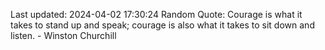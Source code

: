 Last updated: 2024-04-02 17:30:24
Random Quote: Courage is what it takes to stand up and speak; courage is also what it takes to sit down and listen. - Winston Churchill